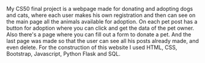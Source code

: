 My CS50 final project is a webpage made for donating and adopting dogs and cats,
where each user makes his own registration and then can see on the main page all the animals available for adoption.
On each pet post has a button for adoption where you can click and get the data of the pet owner.
Also there's a page where you can fill out a form to donate a pet.
And the last page was made so that the user can see all his posts already made, and even delete.
For the construction of this website I used HTML, CSS, Bootstrap, Javascript, Python Flask and SQL.